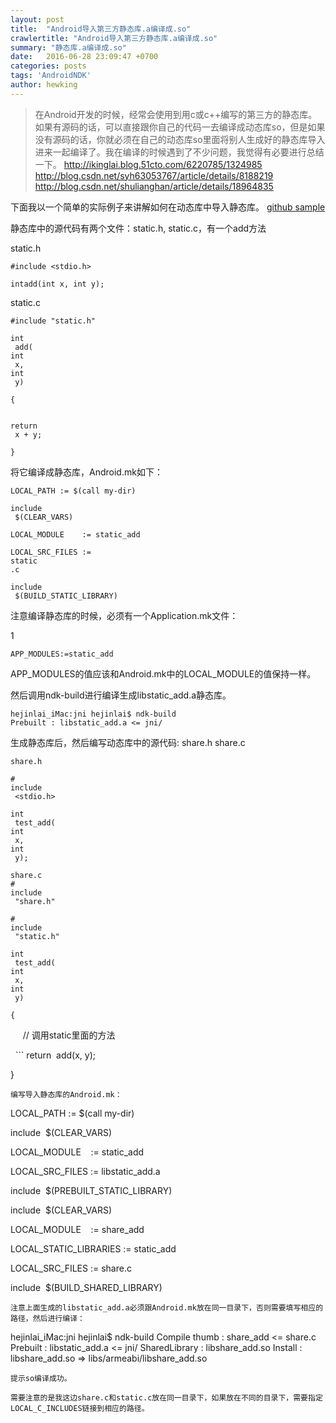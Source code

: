 ```yaml
---
layout: post
title:  "Android导入第三方静态库.a编译成.so"
crawlertitle: "Android导入第三方静态库.a编译成.so"
summary: "静态库.a编译成.so"
date:   2016-06-28 23:09:47 +0700
categories: posts
tags: 'AndroidNDK'
author: hewking
---
```

> 在Android开发的时候，经常会使用到用c或c++编写的第三方的静态库。如果有源码的话，可以直接跟你自己的代码一去编译成动态库so，但是如果没有源码的话，你就必须在自己的动态库so里面将别人生成好的静态库导入进来一起编译了。我在编译的时候遇到了不少问题，我觉得有必要进行总结一下。
http://ikinglai.blog.51cto.com/6220785/1324985
http://blog.csdn.net/syh63053767/article/details/8188219
http://blog.csdn.net/shulianghan/article/details/18964835

下面我以一个简单的实际例子来讲解如何在动态库中导入静态库。
[github sample](https://github.com/hewking/JniCryptDemo/tree/master/mylibrary)

静态库中的源代码有两个文件：static.h, static.c，有一个add方法

static.h


```
#include <stdio.h>

intadd(int x, int y);
```
static.c
```
#include "static.h"

int
 add(
int
 x, 
int
 y)

{

    
return
 x + y;

}
```
将它编译成静态库，Android.mk如下：


```
LOCAL_PATH := $(call my-dir)

include
 $(CLEAR_VARS)

LOCAL_MODULE    := static_add

LOCAL_SRC_FILES := 
static
.c

include
 $(BUILD_STATIC_LIBRARY)
```
注意编译静态库的时候，必须有一个Application.mk文件：

1
```
APP_MODULES:=static_add
```
APP_MODULES的值应该和Android.mk中的LOCAL_MODULE的值保持一样。

然后调用ndk-build进行编译生成libstatic_add.a静态库。
```
hejinlai_iMac:jni hejinlai$ ndk-build
Prebuilt : libstatic_add.a <= jni/
```
生成静态库后，然后编写动态库中的源代码: share.h share.c

```
share.h

#
include
 <stdio.h>

int
 test_add(
int
 x, 
int
 y);

share.c
#
include
 "share.h"

#
include
 "static.h"

int
 test_add(
int
 x, 
int
 y)

{
```
    
// 调用static里面的方法


  ```
return
 add(x, y);

}
```
编写导入静态库的Android.mk：

```

LOCAL_PATH := $(call my-dir)

include
 $(CLEAR_VARS)

LOCAL_MODULE    := static_add

LOCAL_SRC_FILES := libstatic_add.a

include
 $(PREBUILT_STATIC_LIBRARY)

include
 $(CLEAR_VARS)

LOCAL_MODULE    := share_add

LOCAL_STATIC_LIBRARIES := static_add

LOCAL_SRC_FILES := share.c

include
 $(BUILD_SHARED_LIBRARY)
```
注意上面生成的libstatic_add.a必须跟Android.mk放在同一目录下，否则需要填写相应的路径，然后进行编译：

```
hejinlai_iMac:jni hejinlai$ ndk-build
Compile thumb : share_add <= share.c
Prebuilt : libstatic_add.a <= jni/
SharedLibrary : libshare_add.so
Install : libshare_add.so => libs/armeabi/libshare_add.so
```
提示so编译成功。

需要注意的是我这边share.c和static.c放在同一目录下，如果放在不同的目录下，需要指定
LOCAL_C_INCLUDES链接到相应的路径。